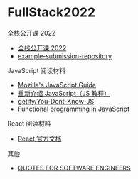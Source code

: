 # FullStack2022

全栈公开课 2022
- [全栈公开课 2022](https://fullstackopen.com/zh/)
- [example-submission-repository](https://github.com/fullstack-hy2020/example-submission-repository)

JavaScript 阅读材料
- [Mozilla's JavaScript Guide](https://developer.mozilla.org/zh-CN/docs/Web/JavaScript)
- [重新介绍 JavaScript（JS 教程）](https://developer.mozilla.org/zh-CN/docs/Web/JavaScript/A_re-introduction_to_JavaScript)
- [getify/You-Dont-Know-JS](https://github.com/getify/You-Dont-Know-JS)
- [Functional programming in JavaScript](https://youtube.com/playlist?list=PL0zVEGEvSaeEd9hlmCXrk5yUyqUag-n84)

React 阅读材料
- [React 官方文档](https://zh-hans.reactjs.org/docs/getting-started.html)

其他
- [QUOTES FOR SOFTWARE ENGINEERS](https://www.comp.nus.edu.sg/~damithch/pages/SE-quotes.htm)
